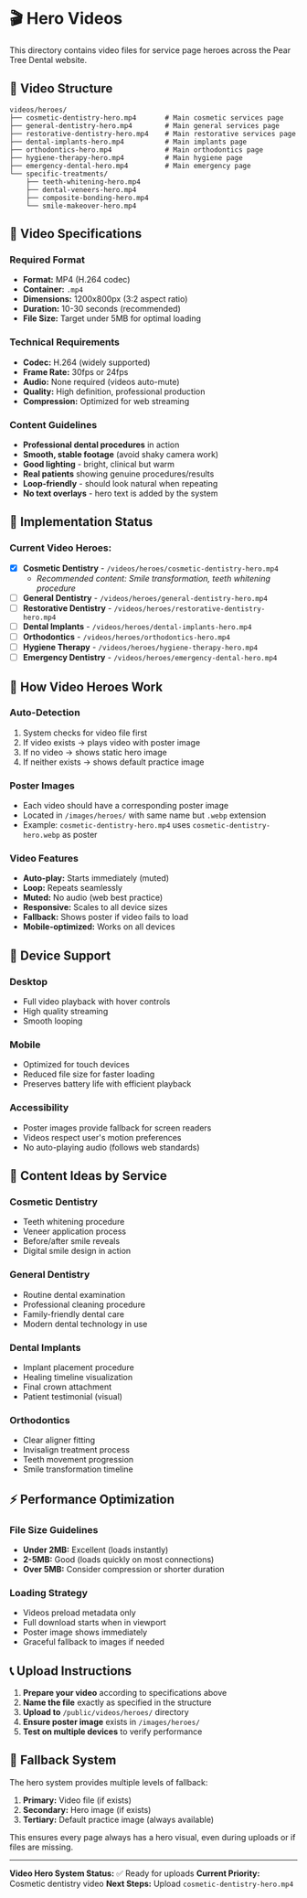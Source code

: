# 🎬 Hero Videos

This directory contains video files for service page heroes across the Pear Tree Dental website.

## 📁 Video Structure

```
videos/heroes/
├── cosmetic-dentistry-hero.mp4       # Main cosmetic services page
├── general-dentistry-hero.mp4        # Main general services page
├── restorative-dentistry-hero.mp4    # Main restorative services page
├── dental-implants-hero.mp4          # Main implants page
├── orthodontics-hero.mp4             # Main orthodontics page
├── hygiene-therapy-hero.mp4          # Main hygiene page
├── emergency-dental-hero.mp4         # Main emergency page
└── specific-treatments/
    ├── teeth-whitening-hero.mp4
    ├── dental-veneers-hero.mp4
    ├── composite-bonding-hero.mp4
    └── smile-makeover-hero.mp4
```

## 📏 Video Specifications

### **Required Format**
- **Format:** MP4 (H.264 codec)
- **Container:** `.mp4`
- **Dimensions:** 1200x800px (3:2 aspect ratio)
- **Duration:** 10-30 seconds (recommended)
- **File Size:** Target under 5MB for optimal loading

### **Technical Requirements**
- **Codec:** H.264 (widely supported)
- **Frame Rate:** 30fps or 24fps
- **Audio:** None required (videos auto-mute)
- **Quality:** High definition, professional production
- **Compression:** Optimized for web streaming

### **Content Guidelines**
- **Professional dental procedures** in action
- **Smooth, stable footage** (avoid shaky camera work)
- **Good lighting** - bright, clinical but warm
- **Real patients** showing genuine procedures/results
- **Loop-friendly** - should look natural when repeating
- **No text overlays** - hero text is added by the system

## 🚀 Implementation Status

### **Current Video Heroes:**
- [x] **Cosmetic Dentistry** - `/videos/heroes/cosmetic-dentistry-hero.mp4`
  - *Recommended content: Smile transformation, teeth whitening procedure*
- [ ] **General Dentistry** - `/videos/heroes/general-dentistry-hero.mp4`
- [ ] **Restorative Dentistry** - `/videos/heroes/restorative-dentistry-hero.mp4`
- [ ] **Dental Implants** - `/videos/heroes/dental-implants-hero.mp4`
- [ ] **Orthodontics** - `/videos/heroes/orthodontics-hero.mp4`
- [ ] **Hygiene Therapy** - `/videos/heroes/hygiene-therapy-hero.mp4`
- [ ] **Emergency Dentistry** - `/videos/heroes/emergency-dental-hero.mp4`

## 🔧 How Video Heroes Work

### **Auto-Detection**
1. System checks for video file first
2. If video exists → plays video with poster image
3. If no video → shows static hero image
4. If neither exists → shows default practice image

### **Poster Images**
- Each video should have a corresponding poster image
- Located in `/images/heroes/` with same name but `.webp` extension
- Example: `cosmetic-dentistry-hero.mp4` uses `cosmetic-dentistry-hero.webp` as poster

### **Video Features**
- **Auto-play:** Starts immediately (muted)
- **Loop:** Repeats seamlessly
- **Muted:** No audio (web best practice)
- **Responsive:** Scales to all device sizes
- **Fallback:** Shows poster if video fails to load
- **Mobile-optimized:** Works on all devices

## 📱 Device Support

### **Desktop**
- Full video playback with hover controls
- High quality streaming
- Smooth looping

### **Mobile**
- Optimized for touch devices
- Reduced file size for faster loading
- Preserves battery life with efficient playback

### **Accessibility**
- Poster images provide fallback for screen readers
- Videos respect user's motion preferences
- No auto-playing audio (follows web standards)

## 🎯 Content Ideas by Service

### **Cosmetic Dentistry**
- Teeth whitening procedure
- Veneer application process
- Before/after smile reveals
- Digital smile design in action

### **General Dentistry**
- Routine dental examination
- Professional cleaning procedure
- Family-friendly dental care
- Modern dental technology in use

### **Dental Implants**
- Implant placement procedure
- Healing timeline visualization
- Final crown attachment
- Patient testimonial (visual)

### **Orthodontics**
- Clear aligner fitting
- Invisalign treatment process
- Teeth movement progression
- Smile transformation timeline

## ⚡ Performance Optimization

### **File Size Guidelines**
- **Under 2MB:** Excellent (loads instantly)
- **2-5MB:** Good (loads quickly on most connections)
- **Over 5MB:** Consider compression or shorter duration

### **Loading Strategy**
- Videos preload metadata only
- Full download starts when in viewport
- Poster image shows immediately
- Graceful fallback to images if needed

## 📞 Upload Instructions

1. **Prepare your video** according to specifications above
2. **Name the file** exactly as specified in the structure
3. **Upload to** `/public/videos/heroes/` directory
4. **Ensure poster image** exists in `/images/heroes/`
5. **Test on multiple devices** to verify performance

## 🔄 Fallback System

The hero system provides multiple levels of fallback:

1. **Primary:** Video file (if exists)
2. **Secondary:** Hero image (if exists)
3. **Tertiary:** Default practice image (always available)

This ensures every page always has a hero visual, even during uploads or if files are missing.

---

**Video Hero System Status:** ✅ Ready for uploads
**Current Priority:** Cosmetic dentistry video
**Next Steps:** Upload `cosmetic-dentistry-hero.mp4`
